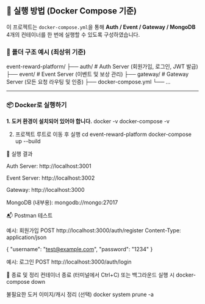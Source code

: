 ## 🚀 실행 방법 (Docker Compose 기준)

이 프로젝트는 `docker-compose.yml`을 통해 **Auth / Event / Gateway / MongoDB** 4개의 컨테이너를 한 번에 실행할 수 있도록 구성하였습니다.

### 📂 폴더 구조 예시 (최상위 기준)

event-reward-platform/
├── auth/ # Auth Server (회원가입, 로그인, JWT 발급)
├── event/ # Event Server (이벤트 및 보상 관리)
├── gateway/ # Gateway Server (모든 요청 라우팅 및 인증)
├── docker-compose.yml
└── ...

---

### 📦 Docker로 실행하기

**1. 도커 환경이 설치되어 있어야 합니다.**
docker -v
docker-compose -v

2. 프로젝트 루트로 이동 후 실행
cd event-reward-platform
docker-compose up --build

🧪 실행 결과

Auth Server: http://localhost:3001

Event Server: http://localhost:3002

Gateway: http://localhost:3000

MongoDB (내부용): mongodb://mongo:27017

📬 Postman 테스트

예시: 회원가입
POST http://localhost:3000/auth/register
Content-Type: application/json

{
  "username": "test@example.com",
  "password": "1234"
}

예시: 로그인
POST http://localhost:3000/auth/login


🧹 종료 및 정리
컨테이너 종료 (터미널에서 Ctrl+C) 또는 백그라운드 실행 시
docker-compose down

불필요한 도커 이미지/캐시 정리 (선택)
docker system prune -a
